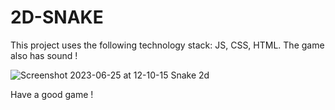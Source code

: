 # 2D-SNAKE
This project uses the following technology stack: JS, CSS, HTML. The game also has sound !

![Screenshot 2023-06-25 at 12-10-15 Snake 2d](https://github.com/ArtLevel/2d-snake/assets/124143546/8daa7c1f-5516-4e20-a39e-ed70aa10dc4c)

Have a good game !
